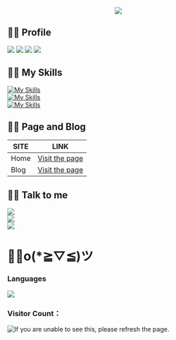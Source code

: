 <p align="center">
<img src="https://capsule-render.vercel.app/api?type=waving&color=timeGradient&height=300&&section=header&text=Hey!&fontSize=90&fontAlign=50&fontAlignY=30&desc=Welcome&descAlign=50&descSize=30&descAlignY=60&animation=twinkling" />
</p>

## 😶‍🌫️ Profile
![](https://img.shields.io/badge/Username-%E9%9B%AA%E4%B8%AD%E6%98%8E%E6%9C%88-blue?style=flat-square)
![](https://img.shields.io/badge/Sex-Male-lightgrey?style=flat-square)
![](https://img.shields.io/badge/Region-Chinese-red?style=flat-square)
![](https://img.shields.io/badge/Language-Python-brightgreen?style=flat-square)

## 😶‍🌫️ My Skills

[![My Skills](https://skillicons.dev/icons?i=js,html,css,python,kotlin,java,ts,scala,md)](https://skillicons.dev)  
[![My Skills](https://skillicons.dev/icons?i=vue,nodejs,git,docker)](https://skillicons.dev)  
[![My Skills](https://skillicons.dev/icons?i=vscode,idea,pycharm,arduino,androidstudio,anaconda)](https://skillicons.dev)  

## 😶‍🌫️ Page and Blog
|SITE|LINK|
|--|--|
|Home|[Visit the page](https://xn--fiqz59cpva341l.top/) |
|Blog|[Visit the page](https://blog.xn--fiqz59cpva341l.top/)|

## 😶‍🌫️ Talk to me
![](https://img.shields.io/badge/Github-lswlc33-lightgrey?style=flat-square)  
![](https://img.shields.io/badge/Telegram-xzmy__reply__bot-blue?style=flat-square)  
![](https://img.shields.io/badge/Email-lswlc33%40outlook.com-brightgreen?style=flat-square)  



# 😶‍🌫️o(*≧▽≦)ツ
### Languages
<img align="center" src="https://github-readme-stats.vercel.app/api/top-langs/?username=lswlc33&theme=transparent&hide_border=true&layout=donut-vertical&langs_count=6" />

### Visitor Count：
<img src="https://count.kjchmc.cn/get/@lswlc33?theme=gelbooru" alt="If you are unable to see this, please refresh the page.">



